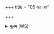 +++
title = "05 यत् त्वा"

+++
<details><summary>मूलम् (WS)</summary>

यत् त्वा क्रुद्धाः प्रचक्रुर्मन्युना पुरुषे मृते ।  
सुकल्पमग्ने तत्त्वया पुनस्त्वोद्दीपयामसि ॥ ५ ॥
</details>